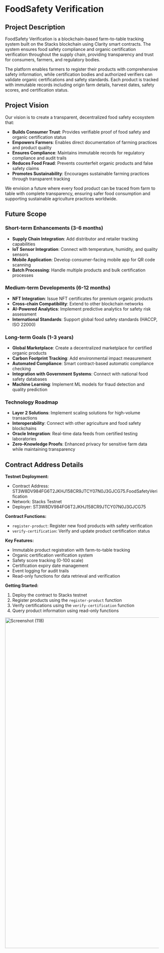 # FoodSafety Verification

## Project Description

FoodSafety Verification is a blockchain-based farm-to-table tracking system built on the Stacks blockchain using Clarity smart contracts. The system ensures food safety compliance and organic certification verification throughout the supply chain, providing transparency and trust for consumers, farmers, and regulatory bodies.

The platform enables farmers to register their products with comprehensive safety information, while certification bodies and authorized verifiers can validate organic certifications and safety standards. Each product is tracked with immutable records including origin farm details, harvest dates, safety scores, and certification status.

## Project Vision

Our vision is to create a transparent, decentralized food safety ecosystem that:

- **Builds Consumer Trust**: Provides verifiable proof of food safety and organic certification status
- **Empowers Farmers**: Enables direct documentation of farming practices and product quality
- **Ensures Compliance**: Maintains immutable records for regulatory compliance and audit trails
- **Reduces Food Fraud**: Prevents counterfeit organic products and false safety claims
- **Promotes Sustainability**: Encourages sustainable farming practices through transparent tracking

We envision a future where every food product can be traced from farm to table with complete transparency, ensuring safer food consumption and supporting sustainable agriculture practices worldwide.

## Future Scope

### Short-term Enhancements (3-6 months)

- **Supply Chain Integration**: Add distributor and retailer tracking capabilities
- **IoT Sensor Integration**: Connect with temperature, humidity, and quality sensors
- **Mobile Application**: Develop consumer-facing mobile app for QR code scanning
- **Batch Processing**: Handle multiple products and bulk certification processes

### Medium-term Developments (6-12 months)
- **NFT Integration**: Issue NFT certificates for premium organic products
- **Cross-chain Compatibility**: Extend to other blockchain networks
- **AI-Powered Analytics**: Implement predictive analytics for safety risk assessment
- **International Standards**: Support global food safety standards (HACCP, ISO 22000)

### Long-term Goals (1-3 years)
- **Global Marketplace**: Create a decentralized marketplace for certified organic products
- **Carbon Footprint Tracking**: Add environmental impact measurement
- **Automated Compliance**: Smart contract-based automatic compliance checking
- **Integration with Government Systems**: Connect with national food safety databases
- **Machine Learning**: Implement ML models for fraud detection and quality prediction

### Technology Roadmap
- **Layer 2 Solutions**: Implement scaling solutions for high-volume transactions
- **Interoperability**: Connect with other agriculture and food safety blockchains
- **Oracle Integration**: Real-time data feeds from certified testing laboratories
- **Zero-Knowledge Proofs**: Enhanced privacy for sensitive farm data while maintaining transparency

## Contract Address Details

**Testnet Deployment:**
- Contract Address: ST3W8DV984FG6T2JKHJ158CR9JTCY07N0J3GJCG75.FoodSafetyVerification
- Network: Stacks Testnet
- Deployer: ST3W8DV984FG6T2JKHJ158CR9JTCY07N0J3GJCG75


**Contract Functions:**
- `register-product`: Register new food products with safety verification
- `verify-certification`: Verify and update product certification status

**Key Features:**
- Immutable product registration with farm-to-table tracking
- Organic certification verification system
- Safety score tracking (0-100 scale)
- Certification expiry date management
- Event logging for audit trails
- Read-only functions for data retrieval and verification

**Getting Started:**
1. Deploy the contract to Stacks testnet
2. Register products using the `register-product` function
3. Verify certifications using the `verify-certification` function
4. Query product information using read-only functions





<img width="1920" height="1080" alt="Screenshot (118)" src="https://github.com/user-attachments/assets/397ba611-1041-4153-9d8e-708749773fd4" />



